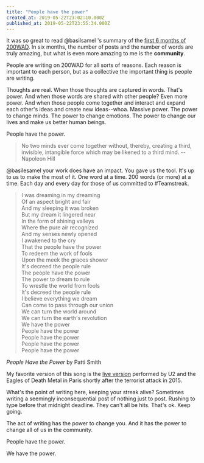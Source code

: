 ```yaml
---
title: "People have the power"
created_at: 2019-05-22T23:02:10.000Z
published_at: 2019-05-22T23:55:34.000Z
---
```

It was so great to read @basilsamel 's summary of the [first 6 months of 200WAD](https://200wordsaday.com/words/200wad-is-6-months-old-181235ce50c0f06bfa). In six months, the number of posts and the number of words are truly amazing, but what is even more amazing to me is the **community**. 

People are writing on 200WAD for all sorts of reasons. Each reason is important to each person, but as a collective the important thing is people are writing.

Thoughts are real. When those thoughts are captured in words. That's power. And when those words are shared with other people? Even more power. And when those people come together and interact and expand each other's ideas and create new ideas--whoa. Massive power. The power to change minds. The power to change emotions. The power to change our lives and make us better human beings.

People have the power.

> No two minds ever come together without, thereby, creating a third, invisible, intangible force which may be likened to a third mind. --Napoleon Hill

@basilesamel your work does have an impact. You gave us the tool. It's up to us to make the most of it. One word at a time. 200 words (or more) at a time. Each day and every day for those of us committed to #Teamstreak.

> I was dreaming in my dreaming  
> Of an aspect bright and fair  
> And my sleeping it was broken  
> But my dream it lingered near  
> In the form of shining valleys  
> Where the pure air recognized  
> And my senses newly opened  
> I awakened to the cry  
> That the people have the power  
> To redeem the work of fools  
> Upon the meek the graces shower  
> It's decreed the people rule  
> The people have the power  
> The power to dream to rule  
> To wrestle the world from fools  
> It's decreed the people rule  
> I believe everything we dream  
> Can come to pass through our union  
> We can turn the world around  
> We can turn the earth's revolution  
> We have the power  
> People have the power  
> People have the power  
> People have the power  
> People have the power

_People Have the Power_ by Patti Smith  

My favorite version of this song is the [live version](https://youtu.be/wdosEFucxcY?t=76) performed by U2 and the Eagles of Death Metal in Paris shortly after the terrorist attack in 2015.

What's the point of writing here, keeping your streak alive? Sometimes writing a seemingly inconsequential post of nothing just to post. Rushing to type before that midnight deadline. They can't all be hits. That's ok. Keep going.

The act of writing has the power to change you. And it has the power to change all of us in the community.

People have the power. 

We have the power.

